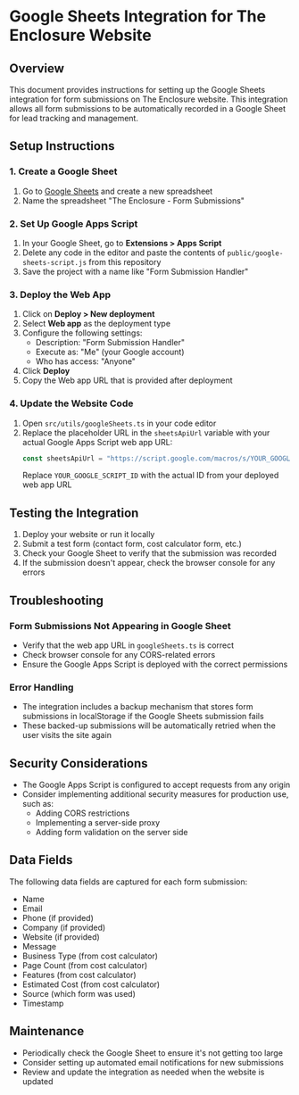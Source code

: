 # Google Sheets Integration for The Enclosure Website

## Overview
This document provides instructions for setting up the Google Sheets integration for form submissions on The Enclosure website. This integration allows all form submissions to be automatically recorded in a Google Sheet for lead tracking and management.

## Setup Instructions

### 1. Create a Google Sheet
1. Go to [Google Sheets](https://sheets.google.com) and create a new spreadsheet
2. Name the spreadsheet "The Enclosure - Form Submissions"

### 2. Set Up Google Apps Script
1. In your Google Sheet, go to **Extensions > Apps Script**
2. Delete any code in the editor and paste the contents of `public/google-sheets-script.js` from this repository
3. Save the project with a name like "Form Submission Handler"

### 3. Deploy the Web App
1. Click on **Deploy > New deployment**
2. Select **Web app** as the deployment type
3. Configure the following settings:
   - Description: "Form Submission Handler"
   - Execute as: "Me" (your Google account)
   - Who has access: "Anyone"
4. Click **Deploy**
5. Copy the Web app URL that is provided after deployment

### 4. Update the Website Code
1. Open `src/utils/googleSheets.ts` in your code editor
2. Replace the placeholder URL in the `sheetsApiUrl` variable with your actual Google Apps Script web app URL:
   ```typescript
   const sheetsApiUrl = "https://script.google.com/macros/s/YOUR_GOOGLE_SCRIPT_ID/exec";
   ```
   Replace `YOUR_GOOGLE_SCRIPT_ID` with the actual ID from your deployed web app URL

## Testing the Integration

1. Deploy your website or run it locally
2. Submit a test form (contact form, cost calculator form, etc.)
3. Check your Google Sheet to verify that the submission was recorded
4. If the submission doesn't appear, check the browser console for any errors

## Troubleshooting

### Form Submissions Not Appearing in Google Sheet
- Verify that the web app URL in `googleSheets.ts` is correct
- Check browser console for any CORS-related errors
- Ensure the Google Apps Script is deployed with the correct permissions

### Error Handling
- The integration includes a backup mechanism that stores form submissions in localStorage if the Google Sheets submission fails
- These backed-up submissions will be automatically retried when the user visits the site again

## Security Considerations

- The Google Apps Script is configured to accept requests from any origin
- Consider implementing additional security measures for production use, such as:
  - Adding CORS restrictions
  - Implementing a server-side proxy
  - Adding form validation on the server side

## Data Fields

The following data fields are captured for each form submission:

- Name
- Email
- Phone (if provided)
- Company (if provided)
- Website (if provided)
- Message
- Business Type (from cost calculator)
- Page Count (from cost calculator)
- Features (from cost calculator)
- Estimated Cost (from cost calculator)
- Source (which form was used)
- Timestamp

## Maintenance

- Periodically check the Google Sheet to ensure it's not getting too large
- Consider setting up automated email notifications for new submissions
- Review and update the integration as needed when the website is updated
